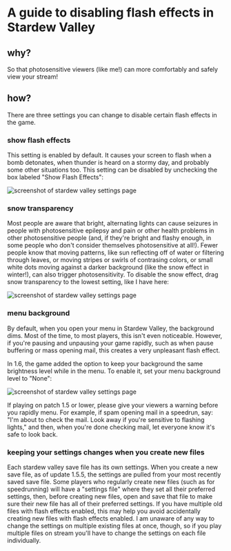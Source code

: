 # A guide to disabling flash effects in Stardew Valley

## why?
So that photosensitive viewers (like me!) can more comfortably and safely view your stream!

## how?
There are three settings you can change to disable certain flash effects in the game.

### show flash effects
This setting is enabled by default. It causes your screen to flash when a bomb detonates, when thunder is heard on a stormy day, and probably some other situations too. This setting can be disabled by unchecking the box labeled "Show Flash Effects":

![screenshot of stardew valley settings page](https://github.com/scribblescrobble/StardewStreamSettingsForPhotosensitivity/blob/main/Images/Screenshot%202024-09-01%20at%2012.46.38%E2%80%AFPM.png)

### snow transparency
Most people are aware that bright, alternating lights can cause seizures in people with photosensitive epilepsy and pain or other health problems in other photosensitive people (and, if they're bright and flashy enough, in some people who don't consider themselves photosensitive at all!). Fewer people know that moving patterns, like sun reflecting off of water or filtering through leaves, or moving stripes or swirls of contrasing colors, or small white dots moving against a darker background (like the snow effect in winter!), can also trigger photosensitivity.
To disable the snow effect, drag snow transparency to the lowest setting, like I have here:

![screenshot of stardew valley settings page](https://github.com/scribblescrobble/StardewStreamSettingsForPhotosensitivity/blob/main/Images/Screenshot%202024-09-01%20at%2012.46.38%E2%80%AFPM.png)

### menu background
By default, when you open your menu in Stardew Valley, the background dims. Most of the time, to most players, this isn't even noticeable. However, if you're pausing and unpausing your game rapidly, such as when pause buffering or mass opening mail, this creates a very unpleasant flash effect.

In 1.6, the game added the option to keep your background the same brightness level while in the menu. To enable it, set your menu background level to "None":

![screenshot of stardew valley settings page](https://github.com/scribblescrobble/StardewStreamSettingsForPhotosensitivity/blob/main/Images/Screenshot%202024-09-01%20at%2012.47.45%E2%80%AFPM.png)

If playing on patch 1.5 or lower, please give your viewers a warning before you rapidly menu. For example, if spam opening mail in a speedrun, say: "I'm about to check the mail. Look away if you're sensitive to flashing lights," and then, when you're done checking mail, let everyone know it's safe to look back.

### keeping your settings changes when you create new files
Each stardew valley save file has its own settings. When you create a new save file, as of update 1.5.5, the settings are pulled from your most recently saved save file. Some players who regularly create new files (such as for speedrunning) will have a "settings file" where they set all their preferred settings, then, before creating new files, open and save that file to make sure their new file has all of their preferred settings. If you have multiple old files with flash effects enabled, this may help you avoid accidentally creating new files with flash effects enabled.
I am unaware of any way to change the settings on multiple existing files at once, though, so if you play multiple files on stream you'll have to change the settings on each file individually.



